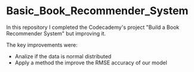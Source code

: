 # Basic_Book_Recommender_System
In this repository I completed the Codecademy's project "Build a Book Recommender System" but improving it.

The key improvements were:

- Analize if the data is normal distributed
- Apply a method the improve the RMSE accuracy of our model
